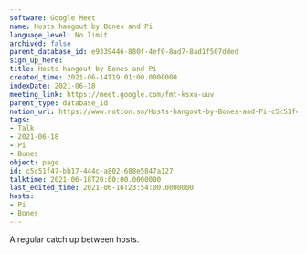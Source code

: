 ```yaml
---
software: Google Meet
name: Hosts hangout by Bones and Pi
language_level: No limit
archived: false
parent_database_id: e9339446-880f-4ef0-8ad7-8ad1f507dded
sign_up_here: 
title: Hosts hangout by Bones and Pi
created_time: 2021-06-14T19:01:00.0000000
indexDate: 2021-06-18
meeting_link: https://meet.google.com/fmt-ksxu-uuv
parent_type: database_id
notion_url: https://www.notion.so/Hosts-hangout-by-Bones-and-Pi-c5c51f47bb17444ca802688e5847a127
tags:
- Talk
- 2021-06-18
- Pi
- Bones
object: page
id: c5c51f47-bb17-444c-a802-688e5847a127
talktime: 2021-06-18T20:00:00.0000000
last_edited_time: 2021-06-16T23:54:00.0000000
hosts:
- Pi
- Bones
---
```


A regular catch up between hosts.


